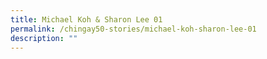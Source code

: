 ```yaml
---
title: Michael Koh & Sharon Lee 01
permalink: /chingay50-stories/michael-koh-sharon-lee-01
description: ""
---
```

